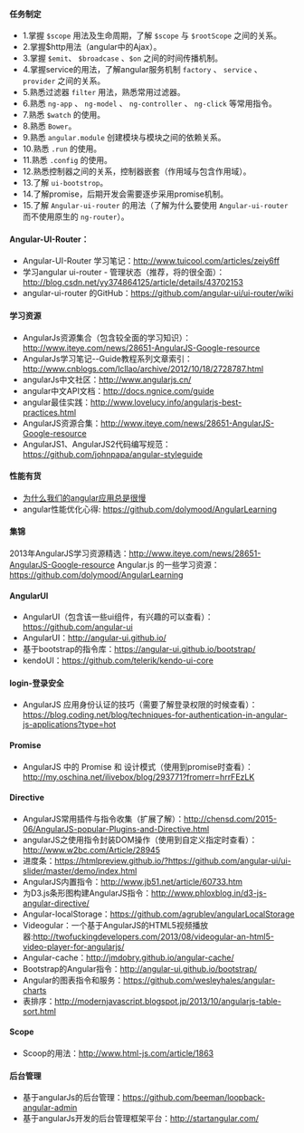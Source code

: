 #### 任务制定

- 1.掌握 `$scope` 用法及生命周期，了解 `$scope` 与 `$rootScope` 之间的关系。
- 2.掌握$http用法（angular中的Ajax）。
- 3.掌握 `$emit`、 `$broadcase` 、`$on` 之间的时间传播机制。
- 4.掌握service的用法，了解angular服务机制 `factory` 、 `service` 、 `provider` 之间的关系。
- 5.熟悉过滤器 `filter` 用法，熟悉常用过滤器。
- 6.熟悉 `ng-app` 、 `ng-model` 、 `ng-controller` 、 `ng-click` 等常用指令。
- 7.熟悉 `$watch` 的使用。
- 8.熟悉 `Bower`。
- 9.熟悉 `angular.module` 创建模块与模块之间的依赖关系。
- 10.熟悉 `.run` 的使用。
- 11.熟悉 `.config` 的使用。
- 12.熟悉控制器之间的关系，控制器嵌套（作用域与包含作用域）。
- 13.了解 `ui-bootstrop`。
- 14.了解promise，后期开发会需要逐步采用promise机制。
- 15.了解 `Angular-ui-router` 的用法（了解为什么要使用 `Angular-ui-router` 而不使用原生的 `ng-router`）。

#### Angular-UI-Router：
- Angular-UI-Router 学习笔记：http://www.tuicool.com/articles/zeiy6ff
- 学习angular ui-router - 管理状态（推荐，将的很全面）：http://blog.csdn.net/yy374864125/article/details/43702153
- angular-ui-router 的GitHub：https://github.com/angular-ui/ui-router/wiki

#### 学习资源
- AngularJs资源集合（包含较全面的学习知识）：http://www.iteye.com/news/28651-AngularJS-Google-resource
- AngularJs学习笔记--Guide教程系列文章索引：http://www.cnblogs.com/lcllao/archive/2012/10/18/2728787.html
- angularJs中文社区：http://www.angularjs.cn/
- angular中文API文档：http://docs.ngnice.com/guide
- angular最佳实践：http://www.lovelucy.info/angularjs-best-practices.html
- AngularJS资源合集：http://www.iteye.com/news/28651-AngularJS-Google-resource
- AngularJS1、AngularJS2代码编写规范：https://github.com/johnpapa/angular-styleguide

#### 性能有货
- [为什么我们的angular应用总是很慢](http://www.zhex.me/blog/2013/11/22/why-out-angular-app-is-slow/)
- angular性能优化心得: https://github.com/dolymood/AngularLearning

#### 集锦
2013年AngularJS学习资源精选：http://www.iteye.com/news/28651-AngularJS-Google-resource
Angular.js 的一些学习资源：https://github.com/dolymood/AngularLearning

#### AngularUI
- AngularUI（包含该一些ui组件，有兴趣的可以查看）：https://github.com/angular-ui
- AngularUI：http://angular-ui.github.io/
- 基于bootstrap的指令库：https://angular-ui.github.io/bootstrap/
- kendoUI：https://github.com/telerik/kendo-ui-core

#### login-登录安全
- AngularJS 应用身份认证的技巧（需要了解登录权限的时候查看）：https://blog.coding.net/blog/techniques-for-authentication-in-angular-js-applications?type=hot

#### Promise
- AngularJS 中的 Promise 和 设计模式（使用到promise时查看）：http://my.oschina.net/ilivebox/blog/293771?fromerr=hrrFEzLK

#### Directive
- AngularJS常用插件与指令收集（扩展了解）：http://chensd.com/2015-06/AngularJS-popular-Plugins-and-Directive.html
- angularJS之使用指令封装DOM操作（使用到自定义指定时查看）：http://www.w2bc.com/Article/28945
- 进度条：https://htmlpreview.github.io/?https://github.com/angular-ui/ui-slider/master/demo/index.html
- AngularJS内置指令：http://www.jb51.net/article/60733.htm
- 为D3.js条形图构建AngularJS指令：http://www.phloxblog.in/d3-js-angular-directive/
- Angular-localStorage：https://github.com/agrublev/angularLocalStorage
- Videogular：一个基于AngularJS的HTML5视频播放器:http://twofuckingdevelopers.com/2013/08/videogular-an-html5-video-player-for-angularjs/
- Angular-cache：http://jmdobry.github.io/angular-cache/
- Bootstrap的Angular指令：http://angular-ui.github.io/bootstrap/
- Angular的图表指令和服务：https://github.com/wesleyhales/angular-charts
- 表排序：http://modernjavascript.blogspot.jp/2013/10/angularjs-table-sort.html

#### Scope
- Scoop的用法：http://www.html-js.com/article/1863
 
#### 后台管理
- 基于angularJs的后台管理：https://github.com/beeman/loopback-angular-admin
- 基于angularJs开发的后台管理框架平台：http://startangular.com/

